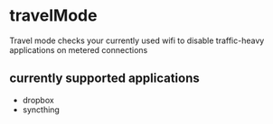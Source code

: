 # travelMode
Travel mode checks your currently used wifi to disable traffic-heavy applications on metered connections

## currently supported applications
* dropbox
* syncthing

